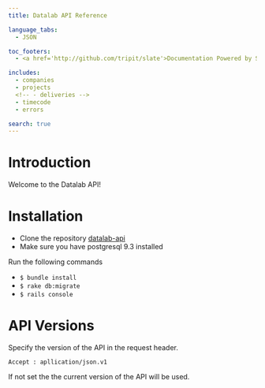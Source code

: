```yaml
---
title: Datalab API Reference

language_tabs:
  - JSON

toc_footers:
  - <a href='http://github.com/tripit/slate'>Documentation Powered by Slate</a>

includes:
  - companies
  - projects
  <!-- - deliveries -->
  - timecode
  - errors

search: true
---
```


# Introduction

Welcome to the Datalab API! 

# Installation
- Clone the repository [datalab-api](https://github.com/nicolasduval/datalab-api.git)
- Make sure you have postgresql 9.3 installed

Run the following commands

- ```$ bundle install```
- ```$ rake db:migrate```
- ```$ rails console```



# API Versions

Specify the version of the API in the request header.

`Accept : apllication/json.v1`

<aside class="notice">
  If not set the the current version of the API will be used.
</aside>

